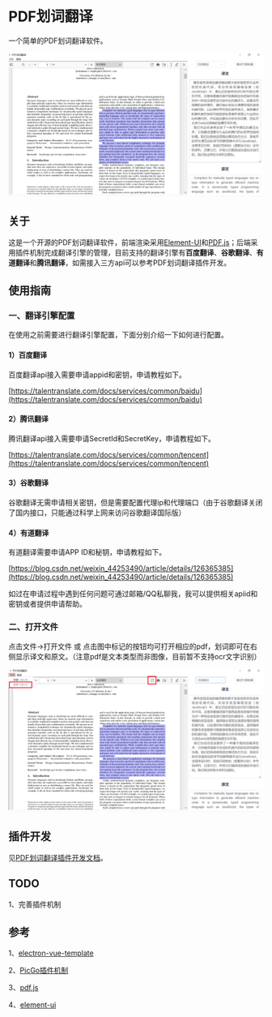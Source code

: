 # PDF划词翻译

一个简单的PDF划词翻译软件。

![image-20230123142242157](.\README.assets\image-20230123142242157.png)

## 关于

这是一个开源的PDF划词翻译软件，前端渲染采用[Element-UI](https://element-plus.gitee.io/zh-CN/)和[PDF.js](https://mozilla.github.io/pdf.js/)；后端采用插件机制完成翻译引擎的管理，目前支持的翻译引擎有**百度翻译**、**谷歌翻译**、**有道翻译**和**腾讯翻译**，如需接入三方api可以参考PDF划词翻译插件开发。

## 使用指南

### 一、翻译引擎配置

在使用之前需要进行翻译引擎配置，下面分别介绍一下如何进行配置。

#### 1）百度翻译

百度翻译api接入需要申请appid和密钥，申请教程如下。

[https://talentranslate.com/docs/services/common/baidu](https://talentranslate.com/docs/services/common/baidu)

#### 2）腾讯翻译

腾讯翻译api接入需要申请SecretId和SecretKey，申请教程如下。

[https://talentranslate.com/docs/services/common/tencent](https://talentranslate.com/docs/services/common/tencent)

#### 3）谷歌翻译

谷歌翻译无需申请相关密钥，但是需要配置代理ip和代理端口（由于谷歌翻译关闭了国内接口，只能通过科学上网来访问谷歌翻译国际版）

#### 4）有道翻译

有道翻译需要申请APP ID和秘钥，申请教程如下。

[https://blog.csdn.net/weixin_44253490/article/details/126365385](https://blog.csdn.net/weixin_44253490/article/details/126365385)

如过在申请过程中遇到任何问题可通过邮箱/QQ私聊我，我可以提供相关apiid和密钥或者提供申请帮助。

### 二、打开文件

点击文件->打开文件 或 点击图中标记的按钮均可打开相应的pdf，划词即可在右侧显示译文和原文。（注意pdf是文本类型而非图像，目前暂不支持ocr文字识别）

![image-20230123143922255](.\README.assets\image-20230123143922255.png)

## 插件开发

见[PDF划词翻译插件开发文档](https://github.com/WCX1024979076/simple_pdf_translator_plugins)。

## TODO

1、完善插件机制

## 参考

1、[electron-vue-template](https://github.com/Deluze/electron-vue-template)

2、[PicGo插件机制](https://picgo.github.io/PicGo-Core-Doc/zh/dev-guide/cli.html)

3、[pdf.js](https://mozilla.github.io/pdf.js/)

4、[element-ui](https://element-plus.gitee.io/zh-CN/)
